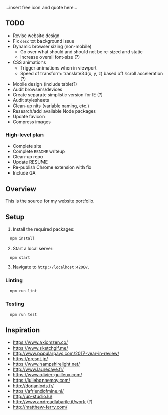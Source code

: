 ...insert free icon and quote here...

## TODO
+ Revise website design
+ Fix `desc` txt background issue
+ Dynamic browser sizing (non-mobile)
  + Go over what should and should not be re-sized and static
  + Increase overall font-size (?)
+ CSS animations
  + Trigger animations when in viewport
  + Speed of transform: translate3d(x, y, z) based off scroll acceleration (?)
+ Mobile design (include tablet?)
+ Audit browsers/devices
+ Create separate simplistic version for IE (?)
+ Audit stylesheets
+ Clean-up nits (variable naming, etc.)
+ Research/add available Node packages
+ Update favicon
+ Compress images

### High-level plan
+ Complete site
+ Complete `README` writeup
+ Clean-up repo
+ Update RESUME
+ Re-publish Chrome extension with fix
+ Include GA

## Overview
This is the source for my website portfolio.

## Setup
1. Install the required packages:
```javascript
  npm install
```
2. Start a local server:
```javascript
  npm start 
```
3. Navigate to `http://localhost:4200/`.

### Linting
```javascript
  npm run lint
```

### Testing
```javascript
  npm run test
```

## Inspiration
+ https://www.axiomzen.co/
+ https://www.sketchgif.me/
+ http://www.popularpays.com/2017-year-in-review/
+ https://presnt.jp/
+ https://www.hampshirelight.net/
+ http://www.laurecaye.fr/
+ https://www.olivier-guilleux.com/
+ https://juliebonnemoy.com/
+ http://dorianlods.fr/
+ https://afriendofmine.nl/
+ http://up-studio.lu/
+ http://www.andreadlabarile.it/work (?)
+ http://matthew-ferry.com/
